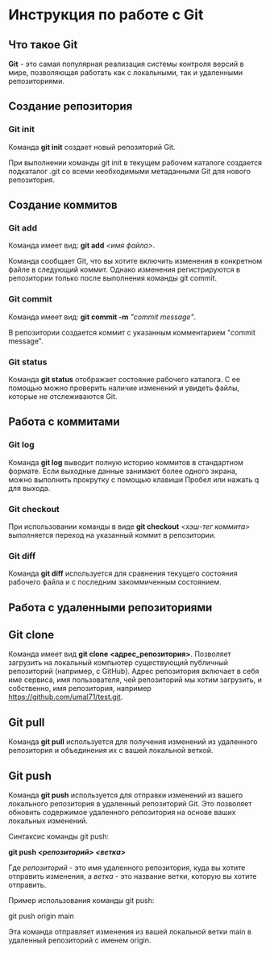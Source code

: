 # Инструкция по работе с Git

## Что такое Git

**Git** - это самая популярная реализация системы контроля версий в мире, позволяющая работать как с локальными, так и удаленными репозиториями. 

## Создание репозитория

### Git init

Команда **git init** создает новый репозиторий Git. 

При выполнении команды git init в текущем рабочем каталоге создается подкаталог .git со всеми необходимыми метаданными Git для нового репозитория. 

## Создание коммитов

### Git add

Команда имеет вид: **git add** *<имя файла>*.

Команда сообщает Git, что вы хотите включить изменения в конкретном файле в следующий коммит. Однако  изменения регистрируются в репозитории только после выполнения команды git commit.

### Git commit

Команда имеет вид: **git commit -m** *"commit message"*.

В репозитории создается коммит с указанным комментарием "commit message". 

### Git status

Команда **git status** отображает состояние рабочего каталога. С ее помощью можно проверить наличие изменений и увидеть файлы, которые не отслеживаются Git. 

## Работа с коммитами

### Git log

Команда **git log** выводит полную историю коммитов в стандартном формате. Если выходные данные занимают более одного экрана, можно выполнить прокрутку с помощью клавиши Пробел или нажать q для выхода.

### Git checkout

При использовании команды в виде **git checkout** *<хэш-тег коммита>* выполняется переход на указанный коммит в репозитории.

### Git diff

Команда **git diff** используется для сравнения текущего состояния рабочего файла и с последним закоммиченным состоянием.

## Работа с удаленными репозиториями

## Git clone

 Команда имеет вид **git clone <адрес_репозитория>**.
 Позволяет загрузить на локальный компьютер существующий публичный репозиторий (например, с GitHub).
 Адрес репозитория включает в себя име сервиса, имя пользователя, чей репозиторий мы хотим загрузить, и собственно, имя репозитория, например https://github.com/umal71/test.git.

 ## Git pull

 Команда **git pull** используется для получения изменений из удаленного репозитория и объединения их с вашей локальной веткой.

## Git push

 Команда **git push** используется для отправки изменений из вашего локального репозитория в удаленный репозиторий Git. Это позволяет обновить содержимое удаленного репозитория на основе ваших локальных изменений.

Синтаксис команды git push:

**git push *<репозиторий>* *<веткa>***

Где *репозиторий* - это имя удаленного репозитория, куда вы хотите отправить изменения, а *ветка* - это название ветки, которую вы хотите отправить.

Пример использования команды git push:

git push origin main

Эта команда отправляет изменения из вашей локальной ветки main в удаленный репозиторий с именем origin.
